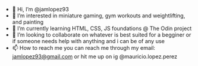 - 👋 Hi, I’m @jamlopez93
- 👀 I’m interested in miniature gaming, gym workouts and weightlifting, and painting
- 🌱 I’m currently learning HTML, CSS, JS foundations @ The Odin project
- 💞️ I’m looking to collaborate on whatever is best suited for a begginer or if someone needs help with anything and i can be of any use
- 📫 How to reach me you can reach me through my email: jamlopez93@gmail.com or hit me up on ig @mauricio.lopez.perez



